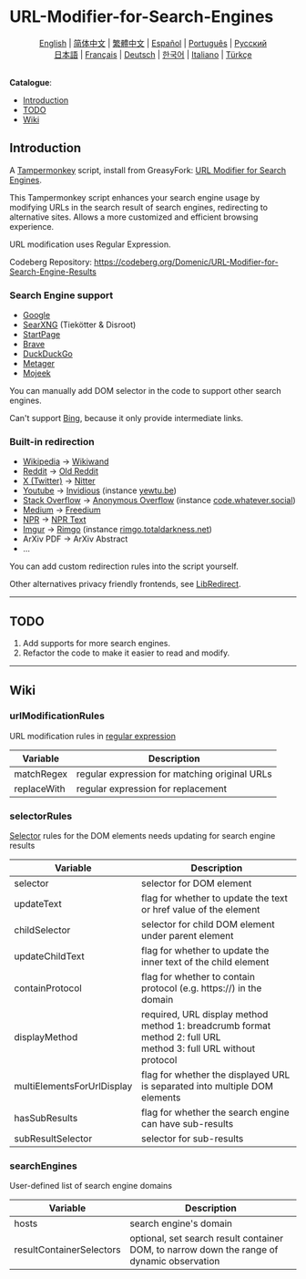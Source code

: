 # URL-Modifier-for-Search-Engines

<div align="center">
	<a href="https://github.com/domeniczz/URL-Modifier-for-Search-Engines/blob/master/README.md">English</a> | 
	<a href="https://github.com/domeniczz/URL-Modifier-for-Search-Engines/blob/master/docs/README-zh-cn.md">简体中文</a> | 
    <a href="https://github.com/domeniczz/URL-Modifier-for-Search-Engines/blob/master/docs/README-zh-tw.md">繁體中文</a> | 
	<a href="https://github.com/domeniczz/URL-Modifier-for-Search-Engines/blob/master/docs/README-es.md">Español</a> | 
	<a href="https://github.com/domeniczz/URL-Modifier-for-Search-Engines/blob/master/docs/README-pt.md">Português</a> | 
    <a href="https://github.com/domeniczz/URL-Modifier-for-Search-Engines/blob/master/docs/README-ru.md">Pусский</a><br/>
    <a href="https://github.com/domeniczz/URL-Modifier-for-Search-Engines/blob/master/docs/README-ja.md">日本語</a> | 
    <a href="https://github.com/domeniczz/URL-Modifier-for-Search-Engines/blob/master/docs/README-fr.md">Français</a> | 
    <a href="https://github.com/domeniczz/URL-Modifier-for-Search-Engines/blob/master/docs/README-de.md">Deutsch</a> | 
	<a href="https://github.com/domeniczz/URL-Modifier-for-Search-Engines/blob/master/docs/README-ko.md">한국어</a> | 
	<a href="https://github.com/domeniczz/URL-Modifier-for-Search-Engines/blob/master/docs/README-it.md">Italiano</a> | 
	<a href="https://github.com/domeniczz/URL-Modifier-for-Search-Engines/blob/master/docs/README-tr.md">Türkçe</a>
</div>
<br/>

**Catalogue**:

- [Introduction](https://github.com/domeniczz/URL-Modifier-for-Search-Engines#Introduction)
- [TODO](https://github.com/domeniczz/URL-Modifier-for-Search-Engines#TODO)
- [Wiki](https://github.com/domeniczz/URL-Modifier-for-Search-Engines#Wiki)

## Introduction

A [Tampermonkey](https://github.com/Tampermonkey/tampermonkey) script, install from GreasyFork: [URL Modifier for Search Engines](https://greasyfork.org/en/scripts/483597-url-modifier-for-search-engines).

This Tampermonkey script enhances your search engine usage by modifying URLs in the search result of search engines, redirecting to alternative sites. Allows a more customized and efficient browsing experience.

URL modification uses Regular Expression.

Codeberg Repository: https://codeberg.org/Domenic/URL-Modifier-for-Search-Engine-Results

### Search Engine support

- [Google](https://www.google.com)
- [SearXNG](https://searx.space) (Tiekötter & Disroot)
- [StartPage](https://www.startpage.com)
- [Brave](https://search.brave.com)
- [DuckDuckGo](https://duckduck)
- [Metager](https://metager.org)
- [Mojeek](https://www.mojeek.com)

You can manually add DOM selector in the code to support other search engines.

Can't support [Bing](https://www.bing.com), because it only provide intermediate links.

### Built-in redirection

- [Wikipedia](https://www.wikipedia.org) -> [Wikiwand](https://www.wikiwand.com)
- [Reddit](https://www.reddit.com) -> [Old Reddit](https://old.reddit.com)
- [X (Twitter)](https://twitter.com) -> [Nitter](https://nitter.net)
- [Youtube](https://www.youtube.com) -> [Invidious](https://docs.invidious.io/instances) (instance [yewtu.be](https://yewtu.be))
- [Stack Overflow](https://stackoverflow.com) -> [Anonymous Overflow](https://github.com/httpjamesm/AnonymousOverflow#clearnet-instances) (instance [code.whatever.social](https://code.whatever.social))
- [Medium](https://medium.com/) -> [Freedium](https://freedium.cfd)
- [NPR](https://www.npr.org) -> [NPR Text](https://text.npr.org)
- [Imgur](https://imgur.com) -> [Rimgo](https://rimgo.codeberg.page/) (instance [rimgo.totaldarkness.net](https://rimgo.totaldarkness.net))
- ArXiv PDF -> ArXiv Abstract
- ...

You can add custom redirection rules into the script yourself.

Other alternatives privacy friendly frontends, see [LibRedirect](https://libredirect.github.io/index.html).

---

## TODO

1. Add supports for more search engines.
2. Refactor the code to make it easier to read and modify.

---

## Wiki

### urlModificationRules

URL modification rules in [regular expression](https://en.wikipedia.org/wiki/Regular_expression)

| Variable    | Description                                   |
| ----------- | --------------------------------------------- |
| matchRegex  | regular expression for matching original URLs |
| replaceWith | regular expression for replacement            |

### selectorRules

[Selector](https://developer.mozilla.org/en-US/docs/Web/API/Document_object_model/Locating_DOM_elements_using_selectors) rules for the DOM elements needs updating for search engine results

| Variable                   | Description                                                  |
| -------------------------- | ------------------------------------------------------------ |
| selector                   | selector for DOM element                                     |
| updateText                 | flag for whether to update the text or href value of the element |
| childSelector              | selector for child DOM element under parent element          |
| updateChildText            | flag for whether to update the inner text of the child element |
| containProtocol            | flag for whether to contain protocol (e.g. https://) in the domain |
| displayMethod              | required, URL display method<br/>method 1: breadcrumb format<br/>method 2: full URL<br/>method 3: full URL without protocol |
| multiElementsForUrlDisplay | flag for whether the displayed URL is separated into multiple DOM elements |
| hasSubResults              | flag for whether the search engine can have sub-results      |
| subResultSelector          | selector for sub-results                                     |

### searchEngines

User-defined list of search engine domains

| Variable                 | Description                                                  |
| ------------------------ | ------------------------------------------------------------ |
| hosts                    | search engine's domain                                       |
| resultContainerSelectors | optional, set search result container DOM, to narrow down the range of dynamic observation |

